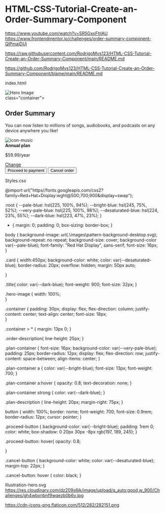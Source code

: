 # HTML-CSS-Tutorial-Create-an-Order-Summary-Component

https://www.youtube.com/watch?v=SR5GxoFhIAU
https://www.frontendmentor.io/challenges/order-summary-component-QlPmajDUj

https://raw.githubusercontent.com/RodrigoMvs123/HTML-CSS-Tutorial-Create-an-Order-Summary-Component/main/README.md

https://github.com/RodrigoMvs123/HTML-CSS-Tutorial-Create-an-Order-Summary-Component/blame/main/README.md


index.html 
<!DOCTYPE html>
<html lang="en">
<head>
    <meta charset="UTF-8">
    <meta http-equiv="X-UA-Compatible" content="IE=edge">
    <meta name="viewport" content="width=device-width, initial-scale=1.0">
    <title>Order Summary Component</title>  
    <link rel= "stylesheet" href="styles.css">
</head>

<body>
 <div class="Card">
     <img class="hero-image" src="Images/illustration-hero.svg" alt="Hero Image">
     <div>class="container">
     <h2 class="title">Order Summary</h2>
     <p class="order_description">You can now listen to millions of songs, audiobooks, and podcasts on any device anywhere you like!  </p>
     <div class="plan-container">
         <img src="images/Illustration-hero.svg" alt="icon-music">
         <div class="plan-description">
             <strong>Annual plan</strong>
             <P>$59.99/year</P>
         </div>
         <a href="#">Change</a>
     </div>
     <button class="proceed-button">Proceed to payment</button>
      <button class="cancel button">Cancel order</button>
      </div>  
    </div>
</body>
</html>


Styles.css

@import url("https//fonts.googleapis.com/css2?family=Red+Hat+Display:wght@500;700;900&display=swap");

:root {
--pale-blue: hsl(225, 100%, 94%);
--bright-blue: hsl(245, 75%, 52%);
--very-pale-blue: hsl(225, 100%, 98%);
--desaturated-blue: hsl(224, 23%, 55%);
--dark-blue: hsl(223, 47%, 23%);
}

* {
    margin: 0;
    padding: 0;
    box-sizing: border-box;
}

body {
    background-image: url(.\images\pattern-background-desktop.svg);
    background-repeat: no repeat;
    background-size: cover;
    background-color var(--pale-blue); 
    font-family: "Red Hat Display", sans-serif;
    font-size: 16px;
}


.card {
    width:450px;
    background-color: white;
    color: var(--desaturated-blue);
    border-radius: 20px;
    overflow: hidden;
    margin: 50px auto;

}

.title{
    color: var(--dark-blue);
    font-weight: 900;
    font-size: 32px;
}

.hero-image {
    width: 100%;    
}

.container {
    padding: 30px;
    display: flex;
    flex-direction: column;
    justify-content: center;
    text-align: center;
    font-size: 18px;    
}

.container > * {
    margin: 13px 0;
}

.order-description{
    line-height: 25px;
}

.plan-container {
    font-size: 16px;
    background-color: var(--very-pale-blue);
    padding: 25px;
    border-radius: 12px;
    display: flex;
    flex-direction: row;
    justify-content: space-between;
    align-items: center;
}

.plan-container a {
    color: var(--bright-blue);
    font-size: 13px;
    font-weight: 700;
}

.plan-container a:hover {
    opacity: 0.8;
    text-decoration: none;
}

.plan-container strong {
    color: var(--dark-blue);
}

.plan-description {
    line-height: 20px;
    margin-right: 75px;
}

button {
    width: 100%;
    border: nome;
    font-weight: 700;
    font-size: 0.9rem;
    border-radius: 12px;
    cursor: pointer;
}

.proceed-button {
    background-color: var(--bright-blue);
    padding: 1rem 0;
    color: white;
    box-shadow: 0 20px 30px -8px rgb(197, 189, 245);
}

.proceed-button: hover{
    opacity: 0.8;

}

.cancel-button {
   background-color: white;
   color: var(--desaturated-blue);
   margin-top: 22px;
}

.cancel-button: hover {
    color: black;
}


Illustration-hero.svg
https://res.cloudinary.com/dz209s6jk/image/upload/q_auto:good,w_900/Challenges/gh4wbxnbnf9wqezb0b6y.jpg

https://cdn-icons-png.flaticon.com/512/282/282151.png

